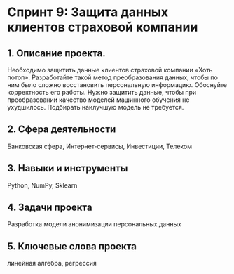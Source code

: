 # Cпринт 9: Защита данных клиентов страховой компании
## 1. Описание проекта.
Необходимо защитить данные клиентов страховой компании «Хоть потоп». Разработайте такой метод преобразования данных, чтобы по ним было сложно восстановить персональную информацию. Обоснуйте корректность его работы. Нужно защитить данные, чтобы при преобразовании качество моделей машинного обучения не ухудшилось. Подбирать наилучшую модель не требуется.

## 2. Сфера деятельности
Банковская сфера, Интернет-сервисы, Инвестиции, Телеком

## 3. Навыки и инструменты
Python, NumPy, Sklearn

## 4. Задачи проекта
Разработка модели анонимизации персональных данных

## 5. Ключевые слова проекта
линейная алгебра, регрессия
